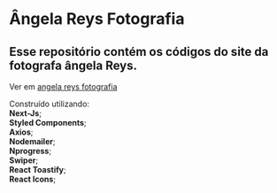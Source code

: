 # Ângela Reys Fotografia

## Esse repositório contém os códigos do site da fotografa ângela Reys.

Ver em [angela reys fotografia](https://angela-s-site.vercel.app/)

Construído utilizando:</br>
<b>Next-Js</b>;</br>
<b>Styled Components</b>;</br>
<b>Axios</b>;</br>
<b>Nodemailer</b>;</br>
<b>Nprogress</b>;</br>
<b>Swiper</b>;</br>
<b>React Toastify</b>;</br>
<b>React Icons</b>;</br>
